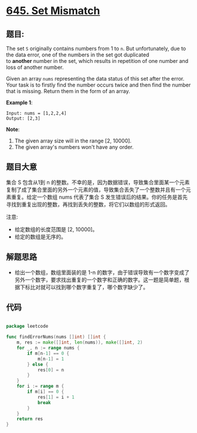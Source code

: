 # [645. Set Mismatch](https://leetcode.com/problems/set-mismatch/)


## 题目:

The set `S` originally contains numbers from 1 to `n`. But unfortunately, due to the data error, one of the numbers in the set got duplicated to **another** number in the set, which results in repetition of one number and loss of another number.

Given an array `nums` representing the data status of this set after the error. Your task is to firstly find the number occurs twice and then find the number that is missing. Return them in the form of an array.

**Example 1**:

    Input: nums = [1,2,2,4]
    Output: [2,3]

**Note**:

1. The given array size will in the range [2, 10000].
2. The given array's numbers won't have any order.


## 题目大意


集合 S 包含从1到 n 的整数。不幸的是，因为数据错误，导致集合里面某一个元素复制了成了集合里面的另外一个元素的值，导致集合丢失了一个整数并且有一个元素重复。给定一个数组 nums 代表了集合 S 发生错误后的结果。你的任务是首先寻找到重复出现的整数，再找到丢失的整数，将它们以数组的形式返回。

注意:  

- 给定数组的长度范围是 [2, 10000]。
- 给定的数组是无序的。


## 解题思路


- 给出一个数组，数组里面装的是 1-n 的数字，由于错误导致有一个数字变成了另外一个数字，要求找出重复的一个数字和正确的数字。这一题是简单题，根据下标比对就可以找到哪个数字重复了，哪个数字缺少了。


## 代码

```go

package leetcode

func findErrorNums(nums []int) []int {
	m, res := make([]int, len(nums)), make([]int, 2)
	for _, n := range nums {
		if m[n-1] == 0 {
			m[n-1] = 1
		} else {
			res[0] = n
		}
	}
	for i := range m {
		if m[i] == 0 {
			res[1] = i + 1
			break
		}
	}
	return res
}

```